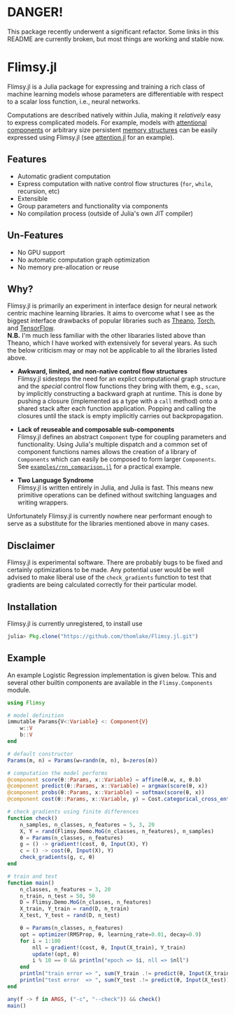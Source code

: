 # DANGER! 
This package recently underwent a significant refactor. 
Some links in this README are currently broken, but most things are working and stable now.

# Flimsy.jl
Flimsy.jl is a Julia package for expressing and training a rich class of machine learning 
models whose parameters are differentiable with respect to a scalar loss function, i.e., neural networks.

Computations are described natively within Julia, making it _relatively_ easy to express complicated models. 
For example, models with [attentional components](http://arxiv.org/abs/1409.0473) 
or arbitrary size persistent [memory structures](http://arxiv.org/abs/1503.08895) 
can be easily expressed using Flimsy.jl 
(see [attention.jl](https://github.com/thomlake/Flimsy.jl/blob/master/examples/attention.jl) for an example).

## Features
- Automatic gradient computation
- Express computation with native control flow structures (`for`, `while`, recursion, etc)
- Extensible
- Group parameters and functionality via components
- No compilation process (outside of Julia's own JIT compiler)

## Un-Features
- No GPU support
- No automatic computation graph optimization
- No memory pre-allocation or reuse

## Why?
Flimsy.jl is primarily an experiment in interface design for neural network centric machine learning libraries. 
It aims to overcome what I see as the biggest interface drawbacks of popular libraries such as 
[Theano](http://deeplearning.net/software/theano/), 
[Torch](http://torch.ch/), and 
[TensorFlow](https://www.tensorflow.org/).<br>
**N.B.** I'm much less familiar with the other libararies listed above than Theano, 
which I have worked with extensively for several years. 
As such the below criticism may or may not be applicable to all the libraries listed above.

- **Awkward, limited, and non-native control flow structures**<br>
Flimsy.jl sidesteps the need for an explict computational graph structure and the *special* control 
flow functions they bring with them, e.g., `scan`, by implicitly constructing a backward graph at runtime. 
This is done by pushing a closure (implemented as a type with a `call` method) onto a shared stack after each 
function application. Popping and calling the closures until the stack is empty implicitly carries out backpropagation.

- **Lack of reuseable and composable sub-components**<br>
Flimsy.jl defines an abstract `Component` type for coupling parameters and functionality. 
Using Julia's multiple dispatch and a common set of component functions names allows the creation of a 
library of `Components` which can easily be composed to form larger `Components`. 
See [`examples/rnn_comparison.jl`](https://github.com/thomlake/Flimsy.jl/blob/master/examples/rnn_comparison.jl) for a practical example.

- **Two Language Syndrome**<br>
Flimsy.jl is written entirely in Julia, and Julia is fast. 
This means new primitive operations can be defined without switching languages and writing wrappers.

Unfortunately Flimsy.jl is currently nowhere near performant enough to serve as 
a substitute for the libraries mentioned above in many cases. 

## Disclaimer
Flimsy.jl is experimental software. 
There are probably bugs to be fixed and certainly optimizations to be made. 
Any potential user would be well advised to make liberal use of the `check_gradients` 
function to test that gradients are being calculated correctly for their particular model.

## Installation
Flimsy.jl is currently unregistered, to install use
```julia
julia> Pkg.clone("https://github.com/thomlake/Flimsy.jl.git")
```

## Example
An example Logistic Regression implementation is given below. 
This and several other builtin components are available in the `Flimsy.Components` module.

```julia
using Flimsy

# model definition
immutable Params{V<:Variable} <: Component{V}
    w::V
    b::V
end

# default constructor
Params(m, n) = Params(w=randn(m, n), b=zeros(m))

# computation the model performs
@component score(θ::Params, x::Variable) = affine(θ.w, x, θ.b)
@component predict(θ::Params, x::Variable) = argmax(score(θ, x))
@component probs(θ::Params, x::Variable) = softmax(score(θ, x))
@component cost(θ::Params, x::Variable, y) = Cost.categorical_cross_entropy_with_scores(score(θ, x), y)

# check gradients using finite differences
function check()
    n_samples, n_classes, n_features = 5, 3, 20
    X, Y = rand(Flimsy.Demo.MoG(n_classes, n_features), n_samples)
    θ = Params(n_classes, n_features)
    g = () -> gradient!(cost, θ, Input(X), Y)
    c = () -> cost(θ, Input(X), Y)
    check_gradients(g, c, θ)
end

# train and test
function main()
    n_classes, n_features = 3, 20
    n_train, n_test = 50, 50
    D = Flimsy.Demo.MoG(n_classes, n_features)
    X_train, Y_train = rand(D, n_train)
    X_test, Y_test = rand(D, n_test)

    θ = Params(n_classes, n_features)
    opt = optimizer(RMSProp, θ, learning_rate=0.01, decay=0.9)
    for i = 1:100
        nll = gradient!(cost, θ, Input(X_train), Y_train)
        update!(opt, θ)
        i % 10 == 0 && println("epoch => $i, nll => $nll")
    end
    println("train error => ", sum(Y_train .!= predict(θ, Input(X_train))) / n_train)
    println("test error  => ", sum(Y_test .!= predict(θ, Input(X_test))) / n_test)
end

any(f -> f in ARGS, ("-c", "--check")) && check()
main()
```

